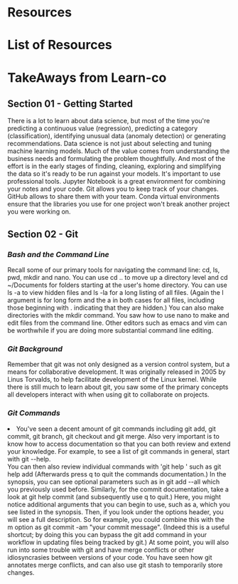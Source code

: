 # Resources


# List of Resources


# TakeAways from Learn-co
## Section 01 - Getting Started

There is a lot to learn about data science, but most of the time you're predicting a continuous value (regression), predicting a category (classification), identifying unusual data (anomaly detection) or generating recommendations.
Data science is not just about selecting and tuning machine learning models. Much of the value comes from understanding the business needs and formulating the problem thoughtfully. And most of the effort is in the early stages of finding, cleaning, exploring and simplifying the data so it's ready to be run against your models.
It's important to use professional tools. Jupyter Notebook is a great environment for combining your notes and your code. Git allows you to keep track of your changes. GitHub allows to share them with your team. Conda virtual environments ensure that the libraries you use for one project won't break another project you were working on.

## Section 02 - Git

### _Bash and the Command Line_ 
Recall some of our primary tools for navigating the command line: cd, ls, pwd, mkdir and nano. You can use cd .. to move up a directory level and cd ~/Documents for folders starting at the user's home directory. You can use ls -a to view hidden files and ls -la for a long listing of all files. (Again the l argument is for long form and the a in both cases for all files, including those beginning with . indicating that they are hidden.) You can also make directories with the mkdir command. You saw how to use nano to make and edit files from the command line. Other editors such as emacs and vim can be worthwhile if you are doing more substantial command line editing.

### _Git Background_
Remember that git was not only designed as a version control system, but a means for collaborative development. It was originally released in 2005 by Linus Torvalds, to help facilitate development of the Linux kernel. While there is still much to learn about git, you saw some of the primary concepts all developers interact with when using git to collaborate on projects.

### _Git Commands_
<li>You've seen a decent amount of git commands including git add, git commit, git branch, git checkout and git merge. Also very important is to know how to access documentation so that you can both review and extend your knowledge. For example, to see a list of git commands in general, start with git --help.</li>
You can then also review individual commands with 'git help ' such as git help add (Afterwards press q to quit the commands documentation.)
In the synopsis, you can see optional parameters such as in git add --all which you previously used before.
Similarly, for the commit documentation, take a look at git help commit (and subsequently use q to quit.)
Here, you might notice additional arguments that you can begin to use, such as a, which you see listed in the synopsis. Then, if you look under the options header, you will see a full description.
So for example, you could combine this with the m option as git commit -am "your commit message". (Indeed this is a useful shortcut; by doing this you can bypass the git add command in your workflow in updating files being tracked by git.)
At some point, you will also run into some trouble with git and have merge conflicts or other idiosyncrasies between versions of your code. You have seen how git annotates merge conflicts, and can also use git stash to temporarily store changes.
